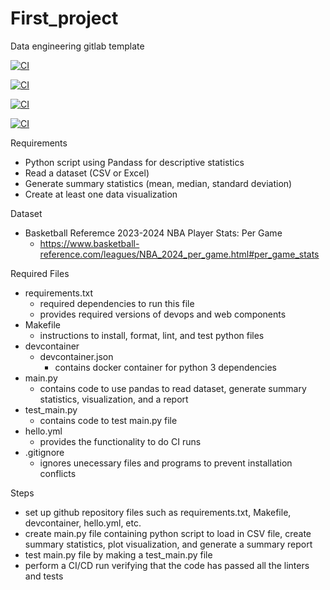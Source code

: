 # First_project
Data engineering gitlab template

[![CI](https://github.com/nogibjj/First_project/actions/workflows/install.yml/badge.svg)](https://github.com/nogibjj/First_project/actions/workflows/install.yml)

[![CI](https://github.com/nogibjj/First_project/actions/workflows/lint.yml/badge.svg)](https://github.com/nogibjj/First_project/actions/workflows/lint.yml)

[![CI](https://github.com/nogibjj/First_project/actions/workflows/test.yml/badge.svg)](https://github.com/nogibjj/First_project/actions/workflows/test.yml)

[![CI](https://github.com/nogibjj/First_project/actions/workflows/format.yml/badge.svg)](https://github.com/nogibjj/First_project/actions/workflows/format.yml)


Requirements

- Python script using Pandass for descriptive statistics
- Read a dataset (CSV or Excel)
- Generate summary statistics (mean, median, standard deviation)
- Create at least one data visualization

Dataset
- Basketball Referemce 2023-2024 NBA Player Stats: Per Game
    - https://www.basketball-reference.com/leagues/NBA_2024_per_game.html#per_game_stats

Required Files

- requirements.txt
    - required dependencies to run this file
    - provides required versions of devops and web components
- Makefile
    - instructions to install, format, lint, and test python files
- devcontainer
    - devcontainer.json
        - contains docker container for python 3 dependencies
- main.py
    - contains code to use pandas to read dataset, generate summary statistics, visualization, and a report
- test_main.py
    - contains code to test main.py file
- hello.yml
    - provides the functionality to do CI runs
- .gitignore
    - ignores unecessary files and programs to prevent installation conflicts

Steps
- set up github repository files such as requirements.txt, Makefile, devcontainer, hello.yml, etc.
- create main.py file containing python script to load in CSV file, create summary statistics, plot visualization, and generate a summary report
- test main.py file by making a test_main.py file
- perform a CI/CD run verifying that the code has passed all the linters and tests